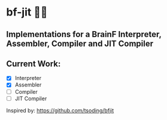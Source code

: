 # bf-jit 🧠💥
## Implementations for a BrainF Interpreter, Assembler, Compiler and JIT Compiler

## Current Work:
- [x] Interpreter
- [x] Assembler
- [ ] Compiler
- [ ] JIT Compiler

Inspired by: https://github.com/tsoding/bfjit

